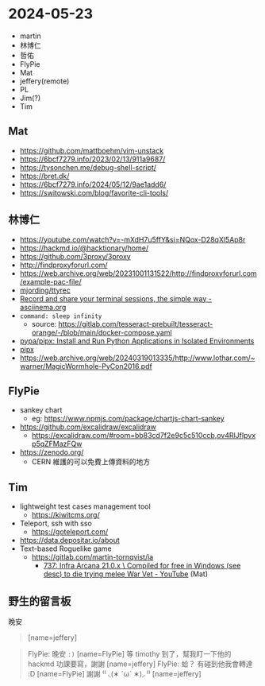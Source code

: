 # 2024-05-23

- martin
- 林博仁
- 哲佑
- FlyPie
- Mat
- jeffery(remote)
- PL
- Jim(?)
- Tim


## Mat

- https://github.com/mattboehm/vim-unstack
- https://6bcf7279.info/2023/02/13/911a9687/
- https://tysonchen.me/debug-shell-script/
- https://bret.dk/ 
- https://6bcf7279.info/2024/05/12/9ae1add6/
- https://switowski.com/blog/favorite-cli-tools/


## 林博仁

- https://youtube.com/watch?v=-mXdH7u5ffY&si=NQox-D28qXl5Ap8r
- https://hackmd.io/@hacktionary/home/
- https://github.com/3proxy/3proxy
- http://findproxyforurl.com/
- https://web.archive.org/web/20231001131522/http://findproxyforurl.com/example-pac-file/ 
- [mjording/ttyrec](https://github.com/mjording/ttyrec)
- [Record and share your terminal sessions, the simple way - asciinema.org](https://asciinema.org/)
- `command: sleep infinity`
    - source: https://gitlab.com/tesseract-prebuilt/tesseract-orange/-/blob/main/docker-compose.yaml
- [pypa/pipx: Install and Run Python Applications in Isolated Environments](https://github.com/pypa/pipx)  
- [pipx](https://pipx.pypa.io/stable/)
- https://web.archive.org/web/20240319013335/http://www.lothar.com/~warner/MagicWormhole-PyCon2016.pdf


## FlyPie

- sankey chart
    - eg: https://www.npmjs.com/package/chartjs-chart-sankey
- https://github.com/excalidraw/excalidraw
    - https://excalidraw.com/#room=bb83cd7f2e9c5c510ccb,ov4RlJfIpvxp5qZFMazFQw
- https://zenodo.org/
    - CERN 維護的可以免費上傳資料的地方


## Tim

- lightweight test cases management tool
    - https://kiwitcms.org/
- Teleport, ssh with sso
    - https://goteleport.com/
- https://data.depositar.io/about
- Text-based Roguelike game
    - https://gitlab.com/martin-tornqvist/ia
        - [737: Infra Arcana 21.0.x \\ Compiled for free in Windows (see desc) to die trying melee War Vet - YouTube](https://www.youtube.com/watch?v=NTa2LKC2oQU) (Mat)


## 野生的留言板

晚安
> [name=jeffery]

> FlyPie: 晚安 `:)`
> [name=FlyPie]
等 timothy 到了，幫我盯一下他的 hackmd 功課要寫，謝謝 
> [name=jeffery]
> FlyPie: 蛤？ 有碰到他我會轉達 :D
> [name=FlyPie]
謝謝 ⁽⁽ ◟(∗ ˊωˋ ∗)◞ ⁾⁾
> [name=jeffery]


